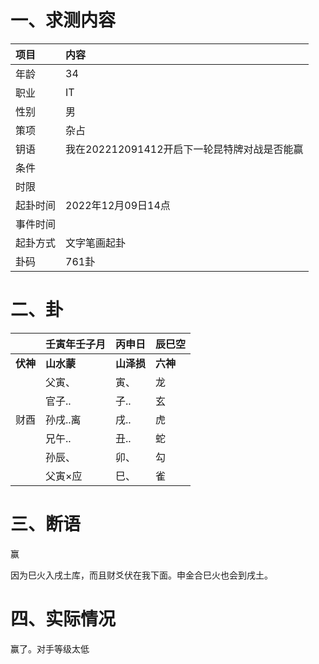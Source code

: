 # 一、求测内容

| 项目     | 内容                                         |
| :------- | :------------------------------------------- |
| 年龄     | 34                                           |
| 职业     | IT                                           |
| 性别     | 男                                           |
| 策项     | 杂占                                         |
| 钥语     | 我在202212091412开启下一轮昆特牌对战是否能赢 |
| 条件     |                                              |
| 时限     |                                              |
| 起卦时间 | 2022年12月09日14点                           |
| 事件时间 |                                              |
| 起卦方式 | 文字笔画起卦                                 |
| 卦码     | 761卦                                        |

# 二、卦

|                | 壬寅年壬子月     | 丙申日           | 辰巳空         |
| :------------- | :--------------- | :--------------- | :------------- |
| **伏神** | **山水蒙** | **山泽损** | **六神** |
|                | 父寅、           | 寅、             | 龙             |
|                | 官子..           | 子..             | 玄             |
| 财酉           | 孙戌..离         | 戌..             | 虎             |
|                | 兄午..           | 丑..             | 蛇             |
|                | 孙辰、           | 卯、             | 勾             |
|                | 父寅×应         | 巳、             | 雀             |

# 三、断语

赢

因为巳火入戌土库，而且财爻伏在我下面。申金合巳火也会到戌土。

# 四、实际情况

赢了。对手等级太低
